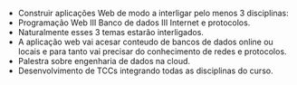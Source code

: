 - Construir aplicações Web de modo a interligar pelo menos 3 disciplinas: 
- Programação Web III Banco de dados III Internet e protocolos. 
- Naturalmente esses 3 temas estarão interligados. 
- A aplicação web vai acesar conteudo de bancos de dados online ou locais e para tanto vai precisar do conhecimento de redes e protocolos. 
- Palestra sobre engenharia de dados na cloud. 
- Desenvolvimento de TCCs integrando todas as disciplinas do curso.
